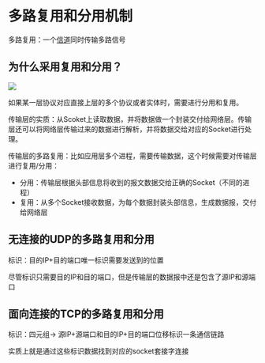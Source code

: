 # 多路复用和分用机制

多路复用：一个[信道](https://baike.baidu.com/item/信道)同时传输多路信号

## 为什么采用复用和分用？

![](https://img-blog.csdn.net/20171013221204497?watermark/2/text/aHR0cDovL2Jsb2cuY3Nkbi5uZXQvcXFfMjAyMzM4Njc=/font/5a6L5L2T/fontsize/400/fill/I0JBQkFCMA==/dissolve/70/gravity/SouthEast)

如果某一层协议对应直接上层的多个协议或者实体时，需要进行分用和复用。

传输层的实质：从Scoket上读取数据，并将数据做一个封装交付给网络层。传输层还可以将网络层传输过来的数据进行解析，并将数据交给对应的Socket进行处理。

传输层的多路复用：比如应用层多个进程，需要传输数据，这个时候需要对传输层进行复用/分用：

- 分用：传输层根据头部信息将收到的报文数据交给正确的Socket（不同的进程）
- 复用：从多个Socket接收数据，为每个数据封装头部信息，生成数据报，交付给网络层

## 无连接的UDP的多路复用和分用

标识：目的IP+目的端口唯一标识需要发送到的位置

尽管标识只需要目的IP和目的端口，但是传输层的数据报中还是包含了源IP和源端口

## 面向连接的TCP的多路复用和分用

标识：四元组-> 源IP+源端口和目的IP+目的端口位移标识一条通信链路

实质上就是通过这些标识数据找到对应的socket套接字连接